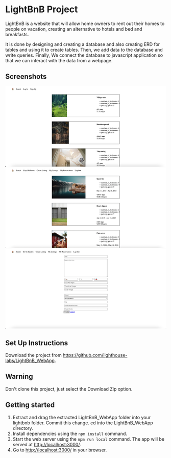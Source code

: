 # LightBnB Project

LightBnB is a website that will allow home owners to rent out their homes to people on vacation, creating an alternative to hotels and bed and breakfasts.

It is done by designing and creating a database and also creating ERD for tables and using it to create tables.
Then, we add data to the database and write queries.
Finally, We connect the database to javascript application so that we can interact with the data from a webpage.

## Screenshots

!["Main page"](https://github.com/Khaled91Alkhatib/LightBnB/blob/master/screenshots/Main%20page.png?raw=true)
!["User's reservations"](https://github.com/Khaled91Alkhatib/LightBnB/blob/master/screenshots/User's%20reservations.png?raw=true)
!["Create listing tab"](https://github.com/Khaled91Alkhatib/LightBnB/blob/master/screenshots/Create%20listing%20tab.png?raw=true)

## Set Up Instructions

Download the project from https://github.com/lighthouse-labs/LightBnB_WebApp.

## Warning

Don't clone this project, just select the Download Zip option.

## Getting started

1. Extract and drag the extracted LightBnB_WebApp folder into your lightbnb folder. Commit this change. cd into the LightBnB_WebApp directory.
2. Install dependencies using the `npm install` command.
3. Start the web server using the `npm run local` command. The app will be served at <http://localhost:3000/>.
4. Go to <http://localhost:3000/> in your browser.